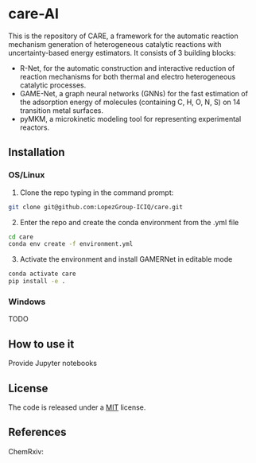 # care-AI

This is the repository of CARE, a framework for the automatic reaction mechanism generation of heterogeneous catalytic reactions with uncertainty-based energy estimators.
It consists of 3 building blocks: 
 - R-Net, for the automatic construction and interactive reduction of reaction mechanisms for both thermal and electro heterogeneous catalytic processes.
 - GAME-Net, a graph neural networks (GNNs) for the fast estimation of the adsorption energy of molecules (containing C, H, O, N, S) on 14 transition metal surfaces.
 - pyMKM, a microkinetic modeling tool for representing experimental reactors.


## Installation

### OS/Linux

1. Clone the repo typing in the command prompt:

```bash
git clone git@github.com:LopezGroup-ICIQ/care.git
```

2. Enter the repo and create the conda environment from the .yml file

```bash
cd care
conda env create -f environment.yml
```

3. Activate the environment and install GAMERNet in editable mode

```bash
conda activate care
pip install -e .
```

### Windows

TODO 

## How to use it

Provide Jupyter notebooks

## License

The code is released under a [MIT]() license.

## References

ChemRxiv: 